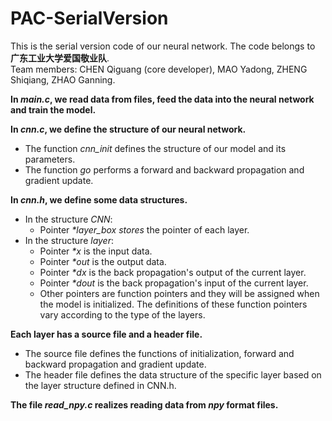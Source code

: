 # PAC-SerialVersion
This is the serial version code of our neural network. The code belongs to **广东工业大学爱国敬业队**.        
Team members: CHEN Qiguang (core developer), MAO Yadong, ZHENG Shiqiang, ZHAO Ganning.

**In *main.c*, we read data from files, feed the data into the neural network and train the model.**

**In *cnn.c*, we define the structure of our neural network.**
* The function *cnn_init* defines the structure of our model and its parameters.
* The function *go* performs a forward and backward propagation and gradient update.

**In *cnn.h*, we define some data structures.**               
- In the structure *CNN*:             
	- Pointer *\*layer_box stores* the pointer of each layer.
- In the structure *layer*:            
	- Pointer *\*x* is the input data.
	- Pointer *\*out* is the output data.
	- Pointer *\*dx* is the back propagation's output of the current layer.
	- Pointer *\*dout* is the back propagation's input of the current layer.
	- Other pointers are function pointers and they will be assigned when the model is initialized. The definitions of these function pointers vary according to the type of the layers.

**Each layer has a source file and a header file.**
* The source file defines the functions of initialization, forward and backward propagation and gradient update.
* The header file defines the data structure of the specific layer based on the layer structure defined in CNN.h.

**The file *read_npy.c* realizes reading data from *npy* format files.**
